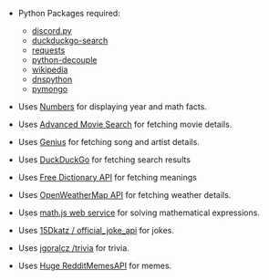 - Python Packages required:
	- [discord.py](https://pypi.org/project/discord.py/)
	- [duckduckgo-search](https://pypi.org/project/duckduckgo-search/)
	- [requests](https://pypi.org/project/requests/)
	- [python-decouple](https://pypi.org/project/python-decouple/)
	- [wikipedia](https://pypi.org/project/wikipedia/)
	- [dnspython](https://pypi.org/project/dnspython/)
	- [pymongo](https://pypi.org/project/pymongo/)

- Uses [Numbers](https://rapidapi.com/divad12/api/numbers-1) for displaying year and math facts.
- Uses [Advanced Movie Search](https://rapidapi.com/jakash1997/api/advanced-movie-search ) for fetching movie details.
- Uses [Genius](https://rapidapi.com/brianiswu/api/genius) for fetching song and artist details.
- Uses [DuckDuckGo](https://duckduckgo.com/) for fetching search results
- Uses [Free Dictionary API](https://dictionaryapi.dev/) for fetching meanings
- Uses [OpenWeatherMap API](https://openweathermap.org/api) for fetching weather details.
- Uses [math.js web service](https://api.mathjs.org/) for solving mathematical expressions.
- Uses [15Dkatz / official_joke_api](https://github.com/15Dkatz/official_joke_api) for jokes.
- Uses [jgoralcz /trivia](https://github.com/jgoralcz/trivia) for trivia.
- Uses [Huge RedditMemesAPI](https://memes.blademaker.tv/) for memes.
